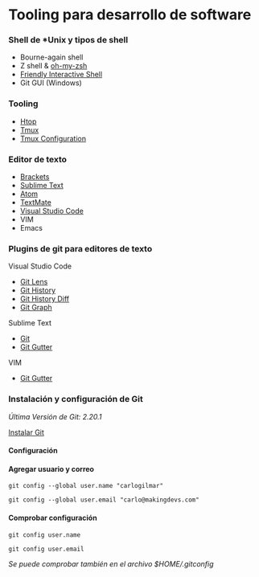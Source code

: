 # Tooling para desarrollo de software

### Shell de *Unix y tipos de shell

- Bourne-again shell
- Z shell & [oh-my-zsh](https://ohmyz.sh/)
- [Friendly Interactive Shell](https://fishshell.com/)
- Git GUI (Windows)

### Tooling

- [Htop](https://hisham.hm/htop/)
- [Tmux](https://github.com/tmux/tmux/wiki)
- [Tmux Configuration](https://gist.github.com/carlogilmar/f237713d86937154640257ce0b1fa2fe)

### Editor de texto

- [Brackets](http://brackets.io/)
- [Sublime Text](http://www.sublimetext.com/)
- [Atom](https://atom.io/)
- [TextMate](https://macromates.com/)
- [Visual Studio Code](https://code.visualstudio.com/)
- VIM
- Emacs

### Plugins de git para editores de texto

Visual Studio Code
- [Git Lens](https://marketplace.visualstudio.com/items?itemName=eamodio.gitlens)
- [Git History](https://marketplace.visualstudio.com/items?itemName=donjayamanne.githistory)
- [Git History Diff](https://marketplace.visualstudio.com/items?itemName=huizhou.githd)
- [Git Graph](https://marketplace.visualstudio.com/items?itemName=mhutchie.git-graph)

Sublime Text
- [Git](https://packagecontrol.io/packages/Git)
- [Git Gutter](https://packagecontrol.io/packages/GitGutter)

VIM
- [Git Gutter](https://vimawesome.com/plugin/vim-gitgutter)

### Instalación y configuración de Git

*Última Versión de Git: 2.20.1*

[Instalar Git](https://git-scm.com/downloads)

#### Configuración

#### Agregar usuario y correo

```
git config --global user.name "carlogilmar"

git config --global user.email "carlo@makingdevs.com"
```

#### Comprobar configuración

```
git config user.name

git config user.email
```

*Se puede comprobar también en el archivo $HOME/.gitconfig*



